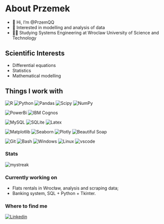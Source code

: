 # About Przemek
- 👋 Hi, I’m @PrzemQQ
- 👀 Interested in modelling and analysis of data
- 🧑‍🎓 Studying Systems Engineering at Wroclaw University of Science and Technology

## Scientific Interests
- Differential equations
- Statistics
- Mathematical modelling


## Things I work with
![R](https://img.shields.io/badge/R-276DC3?style=for-the-badge&logo=r&logoColor=white)
![Python](https://img.shields.io/badge/Python-FFD43B?style=for-the-badge&logo=python&logoColor=blue)
![Pandas](https://img.shields.io/badge/Pandas-2C2D72?style=for-the-badge&logo=pandas&logoColor=white)
![Scipy](https://img.shields.io/badge/SciPy-654FF0?style=for-the-badge&logo=SciPy&logoColor=white)
![NumPy](https://img.shields.io/badge/Numpy-777BB4?style=for-the-badge&logo=numpy&logoColor=white)

![PowerBi](https://img.shields.io/badge/PowerBI-F2C811?style=for-the-badge&logo=Power%20BI&logoColor=white)
![IBM Cognos](https://img.shields.io/badge/-IBM%20Cognos-blue)


![MySQL](https://img.shields.io/badge/MySQL-005C84?style=for-the-badge&logo=mysql&logoColor=white)
![SQLite](https://img.shields.io/badge/SQLite-07405E?style=for-the-badge&logo=sqlite&logoColor=white)
![Latex](https://img.shields.io/badge/LaTeX-47A141?style=for-the-badge&logo=LaTeX&logoColor=white)

![Matplotlib](https://img.shields.io/badge/Matplotlib-2ea44f)
![Seaborn](https://img.shields.io/badge/Seaborn-0962ba)
![Plotly](https://img.shields.io/badge/Plotly-239120?style=for-the-badge&logo=plotly&logoColor=white)
![Beautiful Soap](https://img.shields.io/badge/Beautiful_Soap-23282e)



![Git](https://img.shields.io/badge/GIT-E44C30?style=for-the-badge&logo=git&logoColor=white)
![Bash](https://img.shields.io/badge/GNU%20Bash-4EAA25?style=for-the-badge&logo=GNU%20Bash&logoColor=white)
![Windows](https://img.shields.io/badge/Windows-0078D6?style=for-the-badge&logo=windows&logoColor=white)
![Linux](https://img.shields.io/badge/Linux-FCC624?style=for-the-badge&logo=linux&logoColor=black)
![vscode](https://img.shields.io/badge/VSCode-0078D4?style=for-the-badge&logo=visual%20studio%20code&logoColor=white)
<!---
 Stats
[![Top Langs](https://github-readme-stats.vercel.app/api/top-langs/?username=przemqq&langs_count=8)](https://github.com/anuraghazra/github-readme-stats)
<img src="https://github-readme-stats.vercel.app/api/top-langs?username=przemqq&show_icons=true&locale=en&layout=compact&theme=chartreuse-dark" alt="ovi" />
--->
### Stats
<img src="https://github-readme-streak-stats.herokuapp.com/?user=przemqq&theme=tokyonight" alt="mystreak"/>

<!---
PrzemQQ/PrzemQQ is a ✨ special ✨ repository because its `README.md` (this file) appears on your GitHub profile.
You can click the Preview link to take a look at your changes.
--->

### Currently working on
- Flats rentals in Wrocław, analysis and scraping data;
- Banking system, SQL + Python + Tkinter.

### Where to find me
<a href="https://www.linkedin.com/in/przemyslaw-sipa/"> ![Linkedin](	https://img.shields.io/badge/LinkedIn-0077B5?style=for-the-badge&logo=linkedin&logoColor=white) </a>
